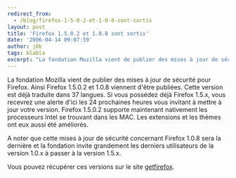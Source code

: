 ```yaml
---
redirect_from:
  - /blog/firefox-1-5-0-2-et-1-0-8-sont-sortis
layout: post
title: 'Firefox 1.5.0.2 et 1.0.8 sont sortis'
date: '2006-04-14 09:07:59'
author: j0k
tags: blabla
excerpt: "La fondation Mozilla vient de publier des mises à jour de sécurité pour Firefox.      \nAinsi Firefox 1.5.0.2 et 1.0.8 viennent d'être publiées. Cette version est déjà traduite dans 37 langues. Si vous possédez déjà Firefox 1.5.x, vous recevrez une alerte d'ici les 24 prochaines heures vous invitant à mettre à jour votre version. Firefox 1.5.0.2 supporte      …"
---
```


La fondation Mozilla vient de publier des mises à jour de sécurité pour Firefox.
Ainsi Firefox 1.5.0.2 et 1.0.8 viennent d'être publiées. Cette version est déjà traduite dans 37 langues. Si vous possédez déjà Firefox 1.5.x, vous recevrez une alerte d'ici les 24 prochaines heures vous invitant à mettre à jour votre version. Firefox 1.5.0.2 supporte maintenant nativement les processeurs Intel se trouvant dans les MAC.   Les extensions et les thèmes ont eux aussi été améliorés.

A noter que cette mises à jour de sécurité concernant Firefox 1.0.8 sera la dernière et la fondation invite grandement les derniers utilisateurs de la version 1.0.x à passer à la version 1.5.x.

Vous pouvez récupérer ces versions sur le site [getfirefox](http://www.mozilla.com/firefox/).
